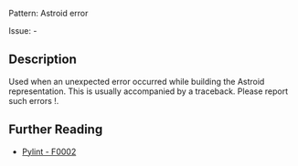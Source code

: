 Pattern: Astroid error

Issue: -

## Description

Used when an unexpected error occurred while building the Astroid representation. This is usually accompanied by a traceback. Please report such errors !.

## Further Reading

* [Pylint - F0002](http://pylint-messages.wikidot.com/messages:f0002)